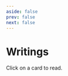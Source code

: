 ```yaml
---
aside: false
prev: false
next: false
---
```


<script setup>
  import { data as posts } from './blogs.data.js'
  import { VPFeatures } from 'vitepress/theme'

  const projects = posts.map((post) => {
    return {
      icon: post.frontmatter.icon,
      title: post.frontmatter.title,
      details: post.text,
      link: post.url,
      linkText: 'Read'
    }
  })
</script>

# Writings

Click on a card to read.

<CustomFeatures :features="projects" />